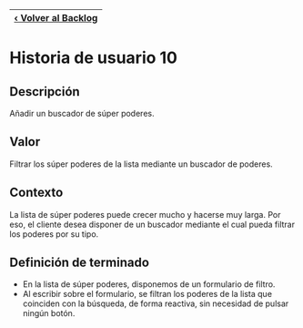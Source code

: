 | [‹ Volver al Backlog](./README.md)  |
| --- |

# Historia de usuario 10

## Descripción

Añadir un buscador de súper poderes.

## Valor

Filtrar los súper poderes de la lista mediante un buscador de poderes.

## Contexto

La lista de súper poderes puede crecer mucho y hacerse muy larga. Por eso, el cliente desea disponer de un buscador mediante el cual pueda filtrar los poderes por su tipo.

## Definición de terminado

- En la lista de súper poderes, disponemos de un formulario de filtro.
- Al escribir sobre el formulario, se filtran los poderes de la lista que coinciden con la búsqueda, de forma reactiva, sin necesidad de pulsar ningún botón.
